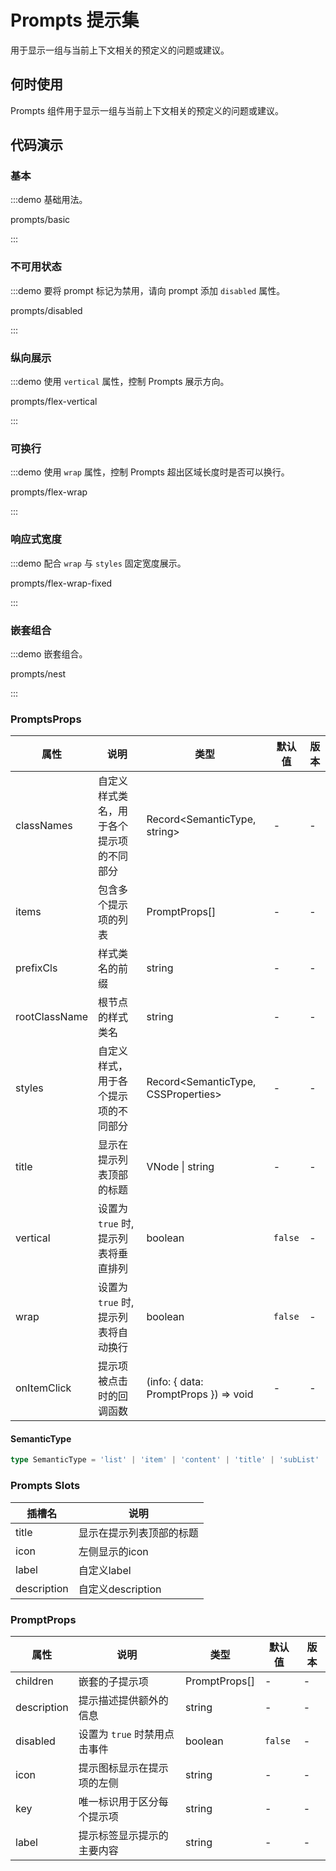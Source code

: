 # Prompts 提示集

用于显示一组与当前上下文相关的预定义的问题或建议。

## 何时使用

Prompts 组件用于显示一组与当前上下文相关的预定义的问题或建议。

## 代码演示

### 基本

:::demo 基础用法。

prompts/basic

:::

### 不可用状态

:::demo 要将 prompt 标记为禁用，请向 prompt 添加 `disabled` 属性。

prompts/disabled

:::

### 纵向展示

:::demo 使用 `vertical` 属性，控制 Prompts 展示方向。

prompts/flex-vertical

:::

### 可换行

:::demo 使用 `wrap` 属性，控制 Prompts 超出区域长度时是否可以换行。

prompts/flex-wrap

:::

### 响应式宽度

:::demo 配合 `wrap` 与 `styles` 固定宽度展示。

prompts/flex-wrap-fixed

:::

### 嵌套组合

:::demo 嵌套组合。

prompts/nest

:::

### PromptsProps

| 属性          | 说明                                     | 类型                                  | 默认值  | 版本 |
| ------------- | ---------------------------------------- | ------------------------------------- | ------- | ---- |
| classNames    | 自定义样式类名，用于各个提示项的不同部分 | Record<SemanticType, string>          | -       | -    |
| items         | 包含多个提示项的列表                     | PromptProps[]                         | -       | -    |
| prefixCls     | 样式类名的前缀                           | string                                | -       | -    |
| rootClassName | 根节点的样式类名                         | string                                | -       | -    |
| styles        | 自定义样式，用于各个提示项的不同部分     | Record<SemanticType, CSSProperties>   | -       | -    |
| title         | 显示在提示列表顶部的标题                 | VNode \| string                       | -       | -    |
| vertical      | 设置为 `true` 时, 提示列表将垂直排列     | boolean                               | `false` | -    |
| wrap          | 设置为 `true` 时, 提示列表将自动换行     | boolean                               | `false` | -    |
| onItemClick   | 提示项被点击时的回调函数                 | (info: { data: PromptProps }) => void | -       | -    |

#### SemanticType

```typescript | pure
type SemanticType = 'list' | 'item' | 'content' | 'title' | 'subList' | 'subItem';
```

### Prompts Slots

| 插槽名 | 说明                     |
| ------ | ------------------------ |
| title  | 显示在提示列表顶部的标题 |
| icon   | 左侧显示的icon |
| label  | 自定义label |
| description  | 自定义description |

### PromptProps

| 属性        | 说明                         | 类型            | 默认值  | 版本 |
| ----------- | ---------------------------- | --------------- | ------- | ---- |
| children    | 嵌套的子提示项               | PromptProps[]   | -       | -    |
| description | 提示描述提供额外的信息       | string | -       | -    |
| disabled    | 设置为 `true` 时禁用点击事件 | boolean         | `false` | -    |
| icon        | 提示图标显示在提示项的左侧   | string           | -       | -    |
| key         | 唯一标识用于区分每个提示项   | string          | -       | -    |
| label       | 提示标签显示提示的主要内容   | string | -       | -    |
